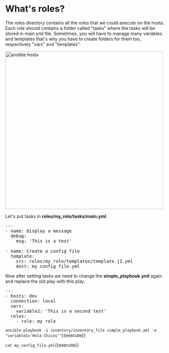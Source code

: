 # What's roles?

The roles directory contains all the roles that we could execute on the hosts. Each role should contains a folder called "tasks" where the tasks will be stored in main.yml file. Sometimes, you will have to manage many variables and templates that's why you have to create folders for them too, respectively "vars" and "templates".

<img src="./assets/ansible_skeleton.png" alt="ansible hosts" width="500"/>


Let's put tasks in **roles/my_role/tasks/main.yml**.

<pre class="file" data-target="clipboard">
---
- name: Display a message
  debug:
    msg: 'This is a test'

- name: Create a config file
  template:
    src: roles/my_role/templates/template.j2.yml
    dest: my_config_file.yml
</pre>

Now after setting tasks we need to change the **simple_playbook.yml** again and replace the old play with this play.

<pre class="file" data-target="clipboard">
---
- hosts: dev
  connection: local
  vars:
    variable2: 'This is a second test'
  roles:
    - role: my_role
</pre>

`ansible-playbook -i inventory/inventory_file simple_playbook.yml -e "variable1='Holà Chicos'"`{{execute}}

`cat my_config_file.yml`{{execute}}
